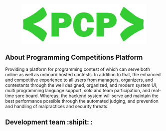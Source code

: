 <p align="center"><img src="https://raw.githubusercontent.com/albadi132/PCPAPP/main/public/images/logo.png" width="400"></p>


## About Programming Competitions Platform

Providing a platform for programming contest of which can serve both online as
well as onboard hosted contests. In addition to that, the enhanced and competitive
experience to all users from managers, organizers, and contestants through the well
designed, organized, and modern system UI, multi programming language support, solo
and team participation, and real-time sore board. Whereas, the backend system will serve
and maintain the best performance possible through the automated judging, and prevention
and handling of malpractices and security threats.

## Development team :shipit: :
